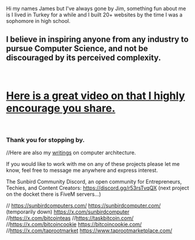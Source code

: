 Hi my names James but I've always gone by Jim, something fun about me is I lived in Turkey for a while and I built 20+ websites by the time I was a sophomore in high school.
## I believe in inspiring anyone from any industry to pursue Computer Science, and not be discouraged by its perceived complexity. 
<br>

# [Here is a great video on that I highly encourage you share.](https://www.youtube.com/watch?v=nKIu9yen5nc)
<br>

### Thank you for stopping by.

//Here are also my [writings](https://jimsuley.substack.com/p/notes-on-computers) on computer architecture.

If you would like to work with me on any of these projects please let me know, feel free to message me anywhere and express interest.  

The Sunbird Community Discord, an open community for Entrepreneurs, Techies, and Content Creators:
https://discord.gg/r53rsTvqQX 
(next project on the docket there is FiveM servers...)

// https://sunbirdcomputers.com/ 
https://sunbirdcomputer.com/ (temporarily down)
https://x.com/sunbirdcomputer
//https://x.com/bitcointeas
//https://taskbitcoin.com/
//https://x.com/bitcoincookie
https://bitcoincookie.com/
//https://x.com/taprootmarket
https://www.taprootmarketplace.com/



